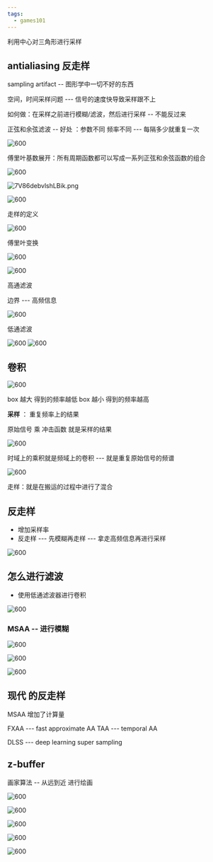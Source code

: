 ```yaml
---
tags:
  - games101
---
```


利用中心对三角形进行采样


## antialiasing  反走样

sampling artifact -- 图形学中一切不好的东西

空间，时间采样问题 --- 信号的速度快导致采样跟不上

如何做：在采样之前进行模糊/滤波，然后进行采样 -- 不能反过来

正弦和余弦滤波 -- 好处 ：参数不同 频率不同 --- 每隔多少就重复一次

![600](https://s2.loli.net/2024/04/23/2UGY7iSl3hRVHBL.png)


傅里叶基数展开：所有周期函数都可以写成一系列正弦和余弦函数的组合

![600](https://s2.loli.net/2024/04/23/vns19Uwxd8SQcr5.png)

![7V86debvlshLBik.png](https://s2.loli.net/2024/04/23/7V86debvlshLBik.png)

![600](https://s2.loli.net/2024/04/23/isjP7rWUd5zDwZf.png)

走样的定义

![600](https://s2.loli.net/2024/04/23/8uVozKBltZ6FgWQ.png)

傅里叶变换

![600](https://s2.loli.net/2024/04/23/4xiLQ5E37jCocNg.png)

![600](https://s2.loli.net/2024/04/23/DHpEUVWIz67G43d.png)

高通滤波

边界 --- 高频信息

![600](https://s2.loli.net/2024/04/23/ZMH7YLfVEeQSrXb.png)

低通滤波

![600](https://s2.loli.net/2024/04/23/UTq4vFRZDhH59pS.png)
![600](https://s2.loli.net/2024/04/23/DibVn9vs6prtXQ7.png)

## 卷积

![600](https://s2.loli.net/2024/04/23/zl4ArBU7eCJtP5j.png)


box 越大 得到的频率越低   box 越小 得到的频率越高


**采样** ： 重复频率上的结果

原始信号 乘 冲击函数  就是采样的结果

![600](https://s2.loli.net/2024/04/24/dDmsIBEwL9Hjqle.png)

时域上的乘积就是频域上的卷积 --- 就是重复原始信号的频谱

![600](https://s2.loli.net/2024/04/24/IMG5wmfSLlv6QOZ.png)

走样：就是在搬运的过程中进行了混合

## 反走样

- 增加采样率
- 反走样 --- 先模糊再走样 --- 拿走高频信息再进行采样

![600](https://s2.loli.net/2024/04/24/eJ6qrtiDbnvj4fL.png)

## 怎么进行滤波

- 使用低通滤波器进行卷积

![600](https://s2.loli.net/2024/04/24/Q8Ovw3A6rqSd9gm.png)

### MSAA -- 进行模糊

![600](https://s2.loli.net/2024/04/24/AZrcxnGihad4UNj.png)

![600](https://s2.loli.net/2024/04/24/H3IXZKgP9ywRpDe.png)


![600](https://s2.loli.net/2024/04/24/35GfJuWqya1pkoT.png)

## 现代 的反走样

MSAA 增加了计算量

FXAA --- fast approximate AA
TAA  --- temporal AA

DLSS --- deep learning super sampling

## z-buffer

画家算法 -- 从远到近 进行绘画

![600](https://s2.loli.net/2024/04/24/vtV4pJXhU7dSrWa.png)

![600](https://s2.loli.net/2024/04/24/R3W8DAkwJlafy5r.png)

![600](https://s2.loli.net/2024/04/24/sf5WF1ZpJB4u2iD.png)

![600](https://s2.loli.net/2024/04/24/rWLZcFsadz8pQ7K.png)


![600](https://s2.loli.net/2024/04/24/Kn6lEjfIc94Xmqx.png)

